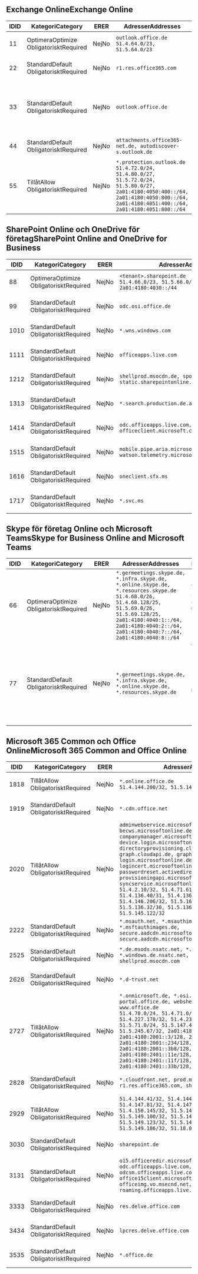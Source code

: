 <!--THIS FILE IS AUTOMATICALLY GENERATED. MANUAL CHANGES WILL BE OVERWRITTEN.-->
<!--Please contact the Office 365 Endpoints team with any questions.-->
<!--Germany endpoints version 2020120100-->
<!--File generated 2021-05-18 11:00:55.7922-->

## <a name="exchange-online"></a><span data-ttu-id="4b71b-101">Exchange Online</span><span class="sxs-lookup"><span data-stu-id="4b71b-101">Exchange Online</span></span>

<span data-ttu-id="4b71b-102">ID</span><span class="sxs-lookup"><span data-stu-id="4b71b-102">ID</span></span> | <span data-ttu-id="4b71b-103">Kategori</span><span class="sxs-lookup"><span data-stu-id="4b71b-103">Category</span></span> | <span data-ttu-id="4b71b-104">ER</span><span class="sxs-lookup"><span data-stu-id="4b71b-104">ER</span></span> | <span data-ttu-id="4b71b-105">Adresser</span><span class="sxs-lookup"><span data-stu-id="4b71b-105">Addresses</span></span> | <span data-ttu-id="4b71b-106">Portar</span><span class="sxs-lookup"><span data-stu-id="4b71b-106">Ports</span></span>
-- | -------------------- | -- | ----------------------------------------------------------------------------------------------------------------------------------------------------------------------------------------- | -------------------------------
<span data-ttu-id="4b71b-107">1</span><span class="sxs-lookup"><span data-stu-id="4b71b-107">1</span></span> | <span data-ttu-id="4b71b-108">Optimera</span><span class="sxs-lookup"><span data-stu-id="4b71b-108">Optimize</span></span><BR><span data-ttu-id="4b71b-109">Obligatoriskt</span><span class="sxs-lookup"><span data-stu-id="4b71b-109">Required</span></span> | <span data-ttu-id="4b71b-110">Nej</span><span class="sxs-lookup"><span data-stu-id="4b71b-110">No</span></span> | `outlook.office.de`<BR>`51.4.64.0/23, 51.5.64.0/23` | <span data-ttu-id="4b71b-111">**TCP:** 443, 80</span><span class="sxs-lookup"><span data-stu-id="4b71b-111">**TCP:** 443, 80</span></span>
<span data-ttu-id="4b71b-112">2</span><span class="sxs-lookup"><span data-stu-id="4b71b-112">2</span></span> | <span data-ttu-id="4b71b-113">Standard</span><span class="sxs-lookup"><span data-stu-id="4b71b-113">Default</span></span><BR><span data-ttu-id="4b71b-114">Obligatoriskt</span><span class="sxs-lookup"><span data-stu-id="4b71b-114">Required</span></span> | <span data-ttu-id="4b71b-115">Nej</span><span class="sxs-lookup"><span data-stu-id="4b71b-115">No</span></span> | `r1.res.office365.com` | <span data-ttu-id="4b71b-116">**TCP:** 443, 80</span><span class="sxs-lookup"><span data-stu-id="4b71b-116">**TCP:** 443, 80</span></span>
<span data-ttu-id="4b71b-117">3</span><span class="sxs-lookup"><span data-stu-id="4b71b-117">3</span></span> | <span data-ttu-id="4b71b-118">Standard</span><span class="sxs-lookup"><span data-stu-id="4b71b-118">Default</span></span><BR><span data-ttu-id="4b71b-119">Obligatoriskt</span><span class="sxs-lookup"><span data-stu-id="4b71b-119">Required</span></span> | <span data-ttu-id="4b71b-120">Nej</span><span class="sxs-lookup"><span data-stu-id="4b71b-120">No</span></span> | `outlook.office.de` | <span data-ttu-id="4b71b-121">**TCP:** 143, 25, 587, 993, 995</span><span class="sxs-lookup"><span data-stu-id="4b71b-121">**TCP:** 143, 25, 587, 993, 995</span></span>
<span data-ttu-id="4b71b-122">4</span><span class="sxs-lookup"><span data-stu-id="4b71b-122">4</span></span> | <span data-ttu-id="4b71b-123">Standard</span><span class="sxs-lookup"><span data-stu-id="4b71b-123">Default</span></span><BR><span data-ttu-id="4b71b-124">Obligatoriskt</span><span class="sxs-lookup"><span data-stu-id="4b71b-124">Required</span></span> | <span data-ttu-id="4b71b-125">Nej</span><span class="sxs-lookup"><span data-stu-id="4b71b-125">No</span></span> | `attachments.office365-net.de, autodiscover-s.outlook.de` | <span data-ttu-id="4b71b-126">**TCP:** 443, 80</span><span class="sxs-lookup"><span data-stu-id="4b71b-126">**TCP:** 443, 80</span></span>
<span data-ttu-id="4b71b-127">5</span><span class="sxs-lookup"><span data-stu-id="4b71b-127">5</span></span> | <span data-ttu-id="4b71b-128">Tillåt</span><span class="sxs-lookup"><span data-stu-id="4b71b-128">Allow</span></span><BR><span data-ttu-id="4b71b-129">Obligatoriskt</span><span class="sxs-lookup"><span data-stu-id="4b71b-129">Required</span></span> | <span data-ttu-id="4b71b-130">Nej</span><span class="sxs-lookup"><span data-stu-id="4b71b-130">No</span></span> | `*.protection.outlook.de`<BR>`51.4.72.0/24, 51.4.80.0/27, 51.5.72.0/24, 51.5.80.0/27, 2a01:4180:4050:400::/64, 2a01:4180:4050:800::/64, 2a01:4180:4051:400::/64, 2a01:4180:4051:800::/64` | <span data-ttu-id="4b71b-131">**TCP:** 25, 443</span><span class="sxs-lookup"><span data-stu-id="4b71b-131">**TCP:** 25, 443</span></span>

## <a name="sharepoint-online-and-onedrive-for-business"></a><span data-ttu-id="4b71b-132">SharePoint Online och OneDrive för företag</span><span class="sxs-lookup"><span data-stu-id="4b71b-132">SharePoint Online and OneDrive for Business</span></span>

<span data-ttu-id="4b71b-133">ID</span><span class="sxs-lookup"><span data-stu-id="4b71b-133">ID</span></span> | <span data-ttu-id="4b71b-134">Kategori</span><span class="sxs-lookup"><span data-stu-id="4b71b-134">Category</span></span> | <span data-ttu-id="4b71b-135">ER</span><span class="sxs-lookup"><span data-stu-id="4b71b-135">ER</span></span> | <span data-ttu-id="4b71b-136">Adresser</span><span class="sxs-lookup"><span data-stu-id="4b71b-136">Addresses</span></span> | <span data-ttu-id="4b71b-137">Portar</span><span class="sxs-lookup"><span data-stu-id="4b71b-137">Ports</span></span>
-- | -------------------- | -- | ------------------------------------------------------------------------------ | ----------------
<span data-ttu-id="4b71b-138">8</span><span class="sxs-lookup"><span data-stu-id="4b71b-138">8</span></span> | <span data-ttu-id="4b71b-139">Optimera</span><span class="sxs-lookup"><span data-stu-id="4b71b-139">Optimize</span></span><BR><span data-ttu-id="4b71b-140">Obligatoriskt</span><span class="sxs-lookup"><span data-stu-id="4b71b-140">Required</span></span> | <span data-ttu-id="4b71b-141">Nej</span><span class="sxs-lookup"><span data-stu-id="4b71b-141">No</span></span> | `<tenant>.sharepoint.de`<BR>`51.4.66.0/23, 51.5.66.0/23, 2a01:4180:4030::/44` | <span data-ttu-id="4b71b-142">**TCP:** 443, 80</span><span class="sxs-lookup"><span data-stu-id="4b71b-142">**TCP:** 443, 80</span></span>
<span data-ttu-id="4b71b-143">9</span><span class="sxs-lookup"><span data-stu-id="4b71b-143">9</span></span> | <span data-ttu-id="4b71b-144">Standard</span><span class="sxs-lookup"><span data-stu-id="4b71b-144">Default</span></span><BR><span data-ttu-id="4b71b-145">Obligatoriskt</span><span class="sxs-lookup"><span data-stu-id="4b71b-145">Required</span></span> | <span data-ttu-id="4b71b-146">Nej</span><span class="sxs-lookup"><span data-stu-id="4b71b-146">No</span></span> | `odc.osi.office.de` | <span data-ttu-id="4b71b-147">**TCP:** 443, 80</span><span class="sxs-lookup"><span data-stu-id="4b71b-147">**TCP:** 443, 80</span></span>
<span data-ttu-id="4b71b-148">10</span><span class="sxs-lookup"><span data-stu-id="4b71b-148">10</span></span> | <span data-ttu-id="4b71b-149">Standard</span><span class="sxs-lookup"><span data-stu-id="4b71b-149">Default</span></span><BR><span data-ttu-id="4b71b-150">Obligatoriskt</span><span class="sxs-lookup"><span data-stu-id="4b71b-150">Required</span></span> | <span data-ttu-id="4b71b-151">Nej</span><span class="sxs-lookup"><span data-stu-id="4b71b-151">No</span></span> | `*.wns.windows.com` | <span data-ttu-id="4b71b-152">**TCP:** 443, 80</span><span class="sxs-lookup"><span data-stu-id="4b71b-152">**TCP:** 443, 80</span></span>
<span data-ttu-id="4b71b-153">11</span><span class="sxs-lookup"><span data-stu-id="4b71b-153">11</span></span> | <span data-ttu-id="4b71b-154">Standard</span><span class="sxs-lookup"><span data-stu-id="4b71b-154">Default</span></span><BR><span data-ttu-id="4b71b-155">Obligatoriskt</span><span class="sxs-lookup"><span data-stu-id="4b71b-155">Required</span></span> | <span data-ttu-id="4b71b-156">Nej</span><span class="sxs-lookup"><span data-stu-id="4b71b-156">No</span></span> | `officeapps.live.com` | <span data-ttu-id="4b71b-157">**TCP:** 443, 80</span><span class="sxs-lookup"><span data-stu-id="4b71b-157">**TCP:** 443, 80</span></span>
<span data-ttu-id="4b71b-158">12</span><span class="sxs-lookup"><span data-stu-id="4b71b-158">12</span></span> | <span data-ttu-id="4b71b-159">Standard</span><span class="sxs-lookup"><span data-stu-id="4b71b-159">Default</span></span><BR><span data-ttu-id="4b71b-160">Obligatoriskt</span><span class="sxs-lookup"><span data-stu-id="4b71b-160">Required</span></span> | <span data-ttu-id="4b71b-161">Nej</span><span class="sxs-lookup"><span data-stu-id="4b71b-161">No</span></span> | `shellprod.msocdn.de, spoprod-a.akamaihd.net, static.sharepointonline.com` | <span data-ttu-id="4b71b-162">**TCP:** 443, 80</span><span class="sxs-lookup"><span data-stu-id="4b71b-162">**TCP:** 443, 80</span></span>
<span data-ttu-id="4b71b-163">13</span><span class="sxs-lookup"><span data-stu-id="4b71b-163">13</span></span> | <span data-ttu-id="4b71b-164">Standard</span><span class="sxs-lookup"><span data-stu-id="4b71b-164">Default</span></span><BR><span data-ttu-id="4b71b-165">Obligatoriskt</span><span class="sxs-lookup"><span data-stu-id="4b71b-165">Required</span></span> | <span data-ttu-id="4b71b-166">Nej</span><span class="sxs-lookup"><span data-stu-id="4b71b-166">No</span></span> | `*.search.production.de.azuretrafficmanager.de` | <span data-ttu-id="4b71b-167">**TCP:** 443</span><span class="sxs-lookup"><span data-stu-id="4b71b-167">**TCP:** 443</span></span>
<span data-ttu-id="4b71b-168">14</span><span class="sxs-lookup"><span data-stu-id="4b71b-168">14</span></span> | <span data-ttu-id="4b71b-169">Standard</span><span class="sxs-lookup"><span data-stu-id="4b71b-169">Default</span></span><BR><span data-ttu-id="4b71b-170">Obligatoriskt</span><span class="sxs-lookup"><span data-stu-id="4b71b-170">Required</span></span> | <span data-ttu-id="4b71b-171">Nej</span><span class="sxs-lookup"><span data-stu-id="4b71b-171">No</span></span> | `odc.officeapps.live.com, officeclient.microsoft.com` | <span data-ttu-id="4b71b-172">**TCP:** 443, 80</span><span class="sxs-lookup"><span data-stu-id="4b71b-172">**TCP:** 443, 80</span></span>
<span data-ttu-id="4b71b-173">15</span><span class="sxs-lookup"><span data-stu-id="4b71b-173">15</span></span> | <span data-ttu-id="4b71b-174">Standard</span><span class="sxs-lookup"><span data-stu-id="4b71b-174">Default</span></span><BR><span data-ttu-id="4b71b-175">Obligatoriskt</span><span class="sxs-lookup"><span data-stu-id="4b71b-175">Required</span></span> | <span data-ttu-id="4b71b-176">Nej</span><span class="sxs-lookup"><span data-stu-id="4b71b-176">No</span></span> | `mobile.pipe.aria.microsoft.com, ssw.live.com, watson.telemetry.microsoft.com` | <span data-ttu-id="4b71b-177">**TCP:** 443, 80</span><span class="sxs-lookup"><span data-stu-id="4b71b-177">**TCP:** 443, 80</span></span>
<span data-ttu-id="4b71b-178">16</span><span class="sxs-lookup"><span data-stu-id="4b71b-178">16</span></span> | <span data-ttu-id="4b71b-179">Standard</span><span class="sxs-lookup"><span data-stu-id="4b71b-179">Default</span></span><BR><span data-ttu-id="4b71b-180">Obligatoriskt</span><span class="sxs-lookup"><span data-stu-id="4b71b-180">Required</span></span> | <span data-ttu-id="4b71b-181">Nej</span><span class="sxs-lookup"><span data-stu-id="4b71b-181">No</span></span> | `oneclient.sfx.ms` | <span data-ttu-id="4b71b-182">**TCP:** 443, 80</span><span class="sxs-lookup"><span data-stu-id="4b71b-182">**TCP:** 443, 80</span></span>
<span data-ttu-id="4b71b-183">17</span><span class="sxs-lookup"><span data-stu-id="4b71b-183">17</span></span> | <span data-ttu-id="4b71b-184">Standard</span><span class="sxs-lookup"><span data-stu-id="4b71b-184">Default</span></span><BR><span data-ttu-id="4b71b-185">Obligatoriskt</span><span class="sxs-lookup"><span data-stu-id="4b71b-185">Required</span></span> | <span data-ttu-id="4b71b-186">Nej</span><span class="sxs-lookup"><span data-stu-id="4b71b-186">No</span></span> | `*.svc.ms` | <span data-ttu-id="4b71b-187">**TCP:** 443, 80</span><span class="sxs-lookup"><span data-stu-id="4b71b-187">**TCP:** 443, 80</span></span>

## <a name="skype-for-business-online-and-microsoft-teams"></a><span data-ttu-id="4b71b-188">Skype för företag Online och Microsoft Teams</span><span class="sxs-lookup"><span data-stu-id="4b71b-188">Skype for Business Online and Microsoft Teams</span></span>

<span data-ttu-id="4b71b-189">ID</span><span class="sxs-lookup"><span data-stu-id="4b71b-189">ID</span></span> | <span data-ttu-id="4b71b-190">Kategori</span><span class="sxs-lookup"><span data-stu-id="4b71b-190">Category</span></span> | <span data-ttu-id="4b71b-191">ER</span><span class="sxs-lookup"><span data-stu-id="4b71b-191">ER</span></span> | <span data-ttu-id="4b71b-192">Adresser</span><span class="sxs-lookup"><span data-stu-id="4b71b-192">Addresses</span></span> | <span data-ttu-id="4b71b-193">Portar</span><span class="sxs-lookup"><span data-stu-id="4b71b-193">Ports</span></span>
-- | -------------------- | -- | ----------------------------------------------------------------------------------------------------------------------------------------------------------------------------------------------------------------------------------------------- | --------------------------------------------------
<span data-ttu-id="4b71b-194">6</span><span class="sxs-lookup"><span data-stu-id="4b71b-194">6</span></span> | <span data-ttu-id="4b71b-195">Optimera</span><span class="sxs-lookup"><span data-stu-id="4b71b-195">Optimize</span></span><BR><span data-ttu-id="4b71b-196">Obligatoriskt</span><span class="sxs-lookup"><span data-stu-id="4b71b-196">Required</span></span> | <span data-ttu-id="4b71b-197">Nej</span><span class="sxs-lookup"><span data-stu-id="4b71b-197">No</span></span> | `*.germeetings.skype.de, *.infra.skype.de, *.online.skype.de, *.resources.skype.de`<BR>`51.4.68.0/26, 51.4.68.128/25, 51.5.69.0/26, 51.5.69.128/25, 2a01:4180:4040:1::/64, 2a01:4180:4040:2::/64, 2a01:4180:4040:7::/64, 2a01:4180:4040:8::/64` | <span data-ttu-id="4b71b-198">**TCP:** 443, 80</span><span class="sxs-lookup"><span data-stu-id="4b71b-198">**TCP:** 443, 80</span></span><BR><span data-ttu-id="4b71b-199">**UDP:** 3478</span><span class="sxs-lookup"><span data-stu-id="4b71b-199">**UDP:** 3478</span></span>
<span data-ttu-id="4b71b-200">7</span><span class="sxs-lookup"><span data-stu-id="4b71b-200">7</span></span> | <span data-ttu-id="4b71b-201">Standard</span><span class="sxs-lookup"><span data-stu-id="4b71b-201">Default</span></span><BR><span data-ttu-id="4b71b-202">Obligatoriskt</span><span class="sxs-lookup"><span data-stu-id="4b71b-202">Required</span></span> | <span data-ttu-id="4b71b-203">Nej</span><span class="sxs-lookup"><span data-stu-id="4b71b-203">No</span></span> | `*.germeetings.skype.de, *.infra.skype.de, *.online.skype.de, *.resources.skype.de` | <span data-ttu-id="4b71b-204">**TCP:** 5061, 50000-59999</span><span class="sxs-lookup"><span data-stu-id="4b71b-204">**TCP:** 5061, 50000-59999</span></span><BR><span data-ttu-id="4b71b-205">**UDP:** 50000-59999</span><span class="sxs-lookup"><span data-stu-id="4b71b-205">**UDP:** 50000-59999</span></span>

## <a name="microsoft-365-common-and-office-online"></a><span data-ttu-id="4b71b-206">Microsoft 365 Common och Office Online</span><span class="sxs-lookup"><span data-stu-id="4b71b-206">Microsoft 365 Common and Office Online</span></span>

<span data-ttu-id="4b71b-207">ID</span><span class="sxs-lookup"><span data-stu-id="4b71b-207">ID</span></span> | <span data-ttu-id="4b71b-208">Kategori</span><span class="sxs-lookup"><span data-stu-id="4b71b-208">Category</span></span> | <span data-ttu-id="4b71b-209">ER</span><span class="sxs-lookup"><span data-stu-id="4b71b-209">ER</span></span> | <span data-ttu-id="4b71b-210">Adresser</span><span class="sxs-lookup"><span data-stu-id="4b71b-210">Addresses</span></span> | <span data-ttu-id="4b71b-211">Portar</span><span class="sxs-lookup"><span data-stu-id="4b71b-211">Ports</span></span>
-- | ------------------- | -- | -------------------------------------------------------------------------------------------------------------------------------------------------------------------------------------------------------------------------------------------------------------------------------------------------------------------------------------------------------------------------------------------------------------------------------------------------------------------------------------------------------------------------------------------------------------------------------------------------------------------------- | ----------------
<span data-ttu-id="4b71b-212">18</span><span class="sxs-lookup"><span data-stu-id="4b71b-212">18</span></span> | <span data-ttu-id="4b71b-213">Tillåt</span><span class="sxs-lookup"><span data-stu-id="4b71b-213">Allow</span></span><BR><span data-ttu-id="4b71b-214">Obligatoriskt</span><span class="sxs-lookup"><span data-stu-id="4b71b-214">Required</span></span> | <span data-ttu-id="4b71b-215">Nej</span><span class="sxs-lookup"><span data-stu-id="4b71b-215">No</span></span> | `*.online.office.de`<BR>`51.4.144.200/32, 51.5.149.3/32, 51.18.16.0/23` | <span data-ttu-id="4b71b-216">**TCP:** 443</span><span class="sxs-lookup"><span data-stu-id="4b71b-216">**TCP:** 443</span></span>
<span data-ttu-id="4b71b-217">19</span><span class="sxs-lookup"><span data-stu-id="4b71b-217">19</span></span> | <span data-ttu-id="4b71b-218">Standard</span><span class="sxs-lookup"><span data-stu-id="4b71b-218">Default</span></span><BR><span data-ttu-id="4b71b-219">Obligatoriskt</span><span class="sxs-lookup"><span data-stu-id="4b71b-219">Required</span></span> | <span data-ttu-id="4b71b-220">Nej</span><span class="sxs-lookup"><span data-stu-id="4b71b-220">No</span></span> | `*.cdn.office.net` | <span data-ttu-id="4b71b-221">**TCP:** 443</span><span class="sxs-lookup"><span data-stu-id="4b71b-221">**TCP:** 443</span></span>
<span data-ttu-id="4b71b-222">20</span><span class="sxs-lookup"><span data-stu-id="4b71b-222">20</span></span> | <span data-ttu-id="4b71b-223">Tillåt</span><span class="sxs-lookup"><span data-stu-id="4b71b-223">Allow</span></span><BR><span data-ttu-id="4b71b-224">Obligatoriskt</span><span class="sxs-lookup"><span data-stu-id="4b71b-224">Required</span></span> | <span data-ttu-id="4b71b-225">Nej</span><span class="sxs-lookup"><span data-stu-id="4b71b-225">No</span></span> | `adminwebservice.microsoftonline.de, becws.microsoftonline.de, companymanager.microsoftonline.de, device.login.microsoftonline.de, directoryprovisioning.cloudapi.de, graph.cloudapi.de, graph.microsoft.de, login.microsoftonline.de, logincert.microsoftonline.de, pas.cloudapi.de, passwordreset.activedirectory.microsoftazure.de, provisioningapi.microsoftonline.de, syncservice.microsoftonline.de`<BR>`51.4.2.10/32, 51.4.71.61/32, 51.4.136.38/31, 51.4.136.40/31, 51.4.136.42/32, 51.4.146.38/32, 51.4.146.206/32, 51.5.16.7/32, 51.5.71.22/32, 51.5.136.32/30, 51.5.136.36/32, 51.5.145.29/32, 51.5.145.122/32` | <span data-ttu-id="4b71b-226">**TCP:** 443, 80</span><span class="sxs-lookup"><span data-stu-id="4b71b-226">**TCP:** 443, 80</span></span>
<span data-ttu-id="4b71b-227">22</span><span class="sxs-lookup"><span data-stu-id="4b71b-227">22</span></span> | <span data-ttu-id="4b71b-228">Standard</span><span class="sxs-lookup"><span data-stu-id="4b71b-228">Default</span></span><BR><span data-ttu-id="4b71b-229">Obligatoriskt</span><span class="sxs-lookup"><span data-stu-id="4b71b-229">Required</span></span> | <span data-ttu-id="4b71b-230">Nej</span><span class="sxs-lookup"><span data-stu-id="4b71b-230">No</span></span> | `*.msauth.net, *.msauthimages.de, *.msftauth.net, *.msftauthimages.de, secure.aadcdn.microsoftonline-p.com, secure.aadcdn.microsoftonline-p.de` | <span data-ttu-id="4b71b-231">**TCP:** 443, 80</span><span class="sxs-lookup"><span data-stu-id="4b71b-231">**TCP:** 443, 80</span></span>
<span data-ttu-id="4b71b-232">25</span><span class="sxs-lookup"><span data-stu-id="4b71b-232">25</span></span> | <span data-ttu-id="4b71b-233">Standard</span><span class="sxs-lookup"><span data-stu-id="4b71b-233">Default</span></span><BR><span data-ttu-id="4b71b-234">Obligatoriskt</span><span class="sxs-lookup"><span data-stu-id="4b71b-234">Required</span></span> | <span data-ttu-id="4b71b-235">Nej</span><span class="sxs-lookup"><span data-stu-id="4b71b-235">No</span></span> | `*.de.msods.nsatc.net, *.office.de.akadns.net, *.windows.de.nsatc.net, officehome.msocdn.de, shellprod.msocdn.com` | <span data-ttu-id="4b71b-236">**TCP:** 443, 80</span><span class="sxs-lookup"><span data-stu-id="4b71b-236">**TCP:** 443, 80</span></span>
<span data-ttu-id="4b71b-237">26</span><span class="sxs-lookup"><span data-stu-id="4b71b-237">26</span></span> | <span data-ttu-id="4b71b-238">Standard</span><span class="sxs-lookup"><span data-stu-id="4b71b-238">Default</span></span><BR><span data-ttu-id="4b71b-239">Obligatoriskt</span><span class="sxs-lookup"><span data-stu-id="4b71b-239">Required</span></span> | <span data-ttu-id="4b71b-240">Nej</span><span class="sxs-lookup"><span data-stu-id="4b71b-240">No</span></span> | `*.d-trust.net` | <span data-ttu-id="4b71b-241">**TCP:** 443, 80</span><span class="sxs-lookup"><span data-stu-id="4b71b-241">**TCP:** 443, 80</span></span>
<span data-ttu-id="4b71b-242">27</span><span class="sxs-lookup"><span data-stu-id="4b71b-242">27</span></span> | <span data-ttu-id="4b71b-243">Tillåt</span><span class="sxs-lookup"><span data-stu-id="4b71b-243">Allow</span></span><BR><span data-ttu-id="4b71b-244">Obligatoriskt</span><span class="sxs-lookup"><span data-stu-id="4b71b-244">Required</span></span> | <span data-ttu-id="4b71b-245">Nej</span><span class="sxs-lookup"><span data-stu-id="4b71b-245">No</span></span> | `*.onmicrosoft.de, *.osi.office.de, office.de, portal.office.de, webshell.suite.office.de, www.office.de`<BR>`51.4.70.0/24, 51.4.71.0/24, 51.4.226.115/32, 51.4.227.178/32, 51.4.230.178/32, 51.5.70.0/24, 51.5.71.0/24, 51.5.147.48/32, 51.5.242.163/32, 51.5.245.67/32, 2a01:4180:2001::2/128, 2a01:4180:2001::3/128, 2a01:4180:2001::92/128, 2a01:4180:2001::234/128, 2a01:4180:2001::3b8/128, 2a01:4180:2401::5/128, 2a01:4180:2401::11e/128, 2a01:4180:2401::11f/128, 2a01:4180:2401::33b/128, 2a01:4180:2401::55b/128` | <span data-ttu-id="4b71b-246">**TCP:** 443, 80</span><span class="sxs-lookup"><span data-stu-id="4b71b-246">**TCP:** 443, 80</span></span>
<span data-ttu-id="4b71b-247">28</span><span class="sxs-lookup"><span data-stu-id="4b71b-247">28</span></span> | <span data-ttu-id="4b71b-248">Standard</span><span class="sxs-lookup"><span data-stu-id="4b71b-248">Default</span></span><BR><span data-ttu-id="4b71b-249">Obligatoriskt</span><span class="sxs-lookup"><span data-stu-id="4b71b-249">Required</span></span> | <span data-ttu-id="4b71b-250">Nej</span><span class="sxs-lookup"><span data-stu-id="4b71b-250">No</span></span> | `*.cloudfront.net, prod.msocdn.de, r1.res.office365.com, shellprod.msocdn.de` | <span data-ttu-id="4b71b-251">**TCP:** 443, 80</span><span class="sxs-lookup"><span data-stu-id="4b71b-251">**TCP:** 443, 80</span></span>
<span data-ttu-id="4b71b-252">29</span><span class="sxs-lookup"><span data-stu-id="4b71b-252">29</span></span> | <span data-ttu-id="4b71b-253">Tillåt</span><span class="sxs-lookup"><span data-stu-id="4b71b-253">Allow</span></span><BR><span data-ttu-id="4b71b-254">Obligatoriskt</span><span class="sxs-lookup"><span data-stu-id="4b71b-254">Required</span></span> | <span data-ttu-id="4b71b-255">Nej</span><span class="sxs-lookup"><span data-stu-id="4b71b-255">No</span></span> | `51.4.144.41/32, 51.4.144.174/32, 51.4.145.38/32, 51.4.147.81/32, 51.4.147.233/32, 51.4.148.12/32, 51.4.150.145/32, 51.5.147.242/32, 51.5.149.100/32, 51.5.149.119/32, 51.5.149.123/32, 51.5.149.180/32, 51.5.149.186/32, 51.18.0.0/21` | <span data-ttu-id="4b71b-256">**TCP:** 443, 80</span><span class="sxs-lookup"><span data-stu-id="4b71b-256">**TCP:** 443, 80</span></span>
<span data-ttu-id="4b71b-257">30</span><span class="sxs-lookup"><span data-stu-id="4b71b-257">30</span></span> | <span data-ttu-id="4b71b-258">Standard</span><span class="sxs-lookup"><span data-stu-id="4b71b-258">Default</span></span><BR><span data-ttu-id="4b71b-259">Obligatoriskt</span><span class="sxs-lookup"><span data-stu-id="4b71b-259">Required</span></span> | <span data-ttu-id="4b71b-260">Nej</span><span class="sxs-lookup"><span data-stu-id="4b71b-260">No</span></span> | `sharepoint.de` | <span data-ttu-id="4b71b-261">**TCP:** 443, 80</span><span class="sxs-lookup"><span data-stu-id="4b71b-261">**TCP:** 443, 80</span></span>
<span data-ttu-id="4b71b-262">31</span><span class="sxs-lookup"><span data-stu-id="4b71b-262">31</span></span> | <span data-ttu-id="4b71b-263">Standard</span><span class="sxs-lookup"><span data-stu-id="4b71b-263">Default</span></span><BR><span data-ttu-id="4b71b-264">Obligatoriskt</span><span class="sxs-lookup"><span data-stu-id="4b71b-264">Required</span></span> | <span data-ttu-id="4b71b-265">Nej</span><span class="sxs-lookup"><span data-stu-id="4b71b-265">No</span></span> | `o15.officeredir.microsoft.com, odc.officeapps.live.com, odcsm.officeapps.live.com, office.microsoft.com, office15client.microsoft.com, officeimg.vo.msecnd.net, roaming.officeapps.live.com` | <span data-ttu-id="4b71b-266">**TCP:** 443, 80</span><span class="sxs-lookup"><span data-stu-id="4b71b-266">**TCP:** 443, 80</span></span>
<span data-ttu-id="4b71b-267">33</span><span class="sxs-lookup"><span data-stu-id="4b71b-267">33</span></span> | <span data-ttu-id="4b71b-268">Standard</span><span class="sxs-lookup"><span data-stu-id="4b71b-268">Default</span></span><BR><span data-ttu-id="4b71b-269">Obligatoriskt</span><span class="sxs-lookup"><span data-stu-id="4b71b-269">Required</span></span> | <span data-ttu-id="4b71b-270">Nej</span><span class="sxs-lookup"><span data-stu-id="4b71b-270">No</span></span> | `res.delve.office.com` | <span data-ttu-id="4b71b-271">**TCP:** 443</span><span class="sxs-lookup"><span data-stu-id="4b71b-271">**TCP:** 443</span></span>
<span data-ttu-id="4b71b-272">34</span><span class="sxs-lookup"><span data-stu-id="4b71b-272">34</span></span> | <span data-ttu-id="4b71b-273">Standard</span><span class="sxs-lookup"><span data-stu-id="4b71b-273">Default</span></span><BR><span data-ttu-id="4b71b-274">Obligatoriskt</span><span class="sxs-lookup"><span data-stu-id="4b71b-274">Required</span></span> | <span data-ttu-id="4b71b-275">Nej</span><span class="sxs-lookup"><span data-stu-id="4b71b-275">No</span></span> | `lpcres.delve.office.com` | <span data-ttu-id="4b71b-276">**TCP:** 443</span><span class="sxs-lookup"><span data-stu-id="4b71b-276">**TCP:** 443</span></span>
<span data-ttu-id="4b71b-277">35</span><span class="sxs-lookup"><span data-stu-id="4b71b-277">35</span></span> | <span data-ttu-id="4b71b-278">Standard</span><span class="sxs-lookup"><span data-stu-id="4b71b-278">Default</span></span><BR><span data-ttu-id="4b71b-279">Obligatoriskt</span><span class="sxs-lookup"><span data-stu-id="4b71b-279">Required</span></span> | <span data-ttu-id="4b71b-280">Nej</span><span class="sxs-lookup"><span data-stu-id="4b71b-280">No</span></span> | `*.office.de` | <span data-ttu-id="4b71b-281">**TCP:** 443, 80</span><span class="sxs-lookup"><span data-stu-id="4b71b-281">**TCP:** 443, 80</span></span>
